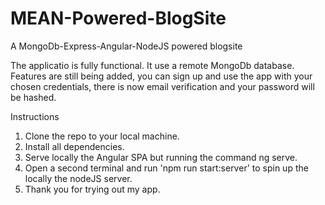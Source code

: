 # MEAN-Powered-BlogSite
A MongoDb-Express-Angular-NodeJS powered blogsite

The applicatio is fully functional.
It use a remote MongoDb database.
Features are still being added, you can sign up and use the app with your chosen credentials, there is now email verification and your password will be hashed.

Instructions
1. Clone the repo to your local machine.
2. Install all dependencies.
3. Serve locally the Angular SPA but running the command ng serve.
4. Open a second terminal and run 'npm run start:server' to spin up the locally the nodeJS server.
5. Thank you for trying out my app.
